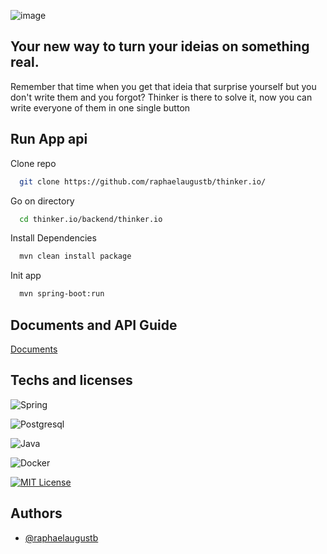 ![image](https://github.com/raphaelaugustb/thinker.io/assets/66183690/6c430bb0-96b5-4607-9bd7-db5ff169380e)



## Your new way to turn your ideias on something real. 
 
 Remember that time when you get that ideia that surprise yourself but you don't write them and you forgot? Thinker is there to solve it, now you can write everyone of them in one single button

## Run App api

Clone repo

```bash
  git clone https://github.com/raphaelaugustb/thinker.io/
```

Go on directory

```bash
  cd thinker.io/backend/thinker.io
```

Install Dependencies

```bash
  mvn clean install package 
```

Init app

```bash
  mvn spring-boot:run 
```
## Documents and API Guide
[Documents](https://github.com/raphaelaugustb/thinker.io/blob/main/documents/documentation.md)



## Techs and licenses




![Spring](https://img.shields.io/badge/Spring-SpringBoot-6DB33F?style=flat-square&logo=Spring&logoColor=white)

![Postgresql](https://img.shields.io/badge/Database-postgresql-4169e1?style=flat-square&logo=postgresql&logoColor=white)

![Java](https://img.shields.io/badge/Language-java-%23ED8B00.svg?style=flat-square&logo=openjdk&logoColor=white)

![Docker](https://img.shields.io/badge/Dependecies-docker-%230db7ed.svg?style=flat-square&logo=docker&logoColor=white)

[![MIT License](https://img.shields.io/badge/License-MIT-green.svg)](https://choosealicense.com/licenses/mit/)

## Authors

- [@raphaelaugustb](https://github.com/raphaelaugustb/)

